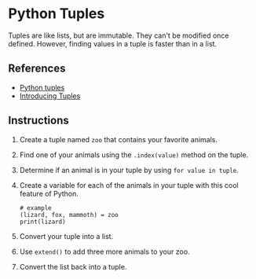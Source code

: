 # Python Tuples

Tuples are like lists, but are immutable. They can't be modified once defined. However, finding values in a tuple is faster than in a list.

## References

* [Python tuples](https://docs.python.org/3.6/tutorial/datastructures.html#tuples-and-sequences)
* [Introducing Tuples](http://www.diveintopython.net/native_data_types/tuples.html)

## Instructions

1. Create a tuple named `zoo` that contains your favorite animals.
1. Find one of your animals using the `.index(value)` method on the tuple.
1. Determine if an animal is in your tuple by using `for value in tuple`.
1. Create a variable for each of the animals in your tuple with this cool feature of Python.

    ```
    # example
    (lizard, fox, mammoth) = zoo
    print(lizard)
    ```

1. Convert your tuple into a list.
1. Use `extend()` to add three more animals to your zoo.
1. Convert the list back into a tuple.

